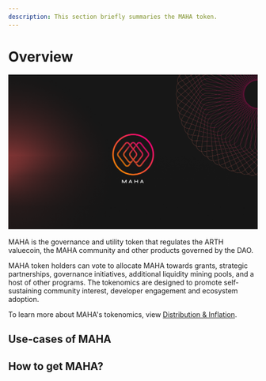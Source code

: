 ```yaml
---
description: This section briefly summaries the MAHA token.
---
```


# Overview

![](../.gitbook/assets/image.png)

MAHA is the governance and utility token that regulates the ARTH valuecoin, the MAHA community and other products governed by the DAO.

MAHA token holders can vote to allocate MAHA towards grants, strategic partnerships, governance initiatives, additional liquidity mining pools, and a host of other programs. The tokenomics are designed to promote self-sustaining community interest, developer engagement and ecosystem adoption.

To learn more about MAHA's tokenomics, view [Distribution & Inflation](distribution.md).

## Use-cases of MAHA

## How to get MAHA? 

